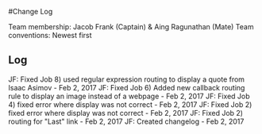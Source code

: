 #Change Log

Team membership:  Jacob Frank (Captain) & Aing Ragunathan (Mate)
Team conventions: 
Newest first 

## Log
JF: Fixed Job 8) used regular expression routing to display a quote from Isaac Asimov - Feb 2, 2017
JF: Fixed Job 6) Added new callback routing rule to display an image instead of a webpage - Feb 2, 2017
JF: Fixed Job 4) fixed error where display was not correct - Feb 2, 2017
JF: Fixed Job 2) fixed error where display was not correct - Feb 2, 2017
JF: Fixed Job 2) routing for "Last" link - Feb 2, 2017
JF: Created changelog - Feb 2, 2017
